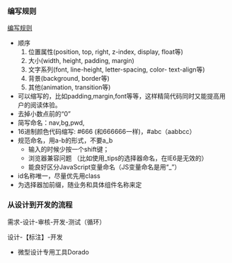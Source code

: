### 编写规则 ###

[编写规则](http://www.shejidaren.com/css-written-specifications.html)

- 顺序
	1. 位置属性(position, top, right, z-index, display, float等)
	2. 大小(width, height, padding, margin)
	3. 文字系列(font, line-height, letter-spacing, color- text-align等)
	4. 背景(background, border等)
	5. 其他(animation, transition等)
- 可以缩写的，比如padding,margin,font等等，这样精简代码同时又能提高用户的阅读体验。
- 去掉小数点前的“0”
- 简写命名：nav,bg,pwd,
- 16进制颜色代码缩写: #666 (和666666一样)，#abc（aabbcc）
- 规范命名，用a-b的形式，不要a_b
	- 输入的时候少按一个shift键；
	- 浏览器兼容问题 （比如使用_tips的选择器命名，在IE6是无效的）
	- 能良好区分JavaScript变量命名（JS变量命名是用“_”）
- id名称唯一，尽量优先用class
- 为选择器加前缀，随业务和具体组件名称来定


### 从设计到开发的流程 ###

需求-设计-审核-开发-测试（循环）

设计-【标注】-开发

- 微型设计专用工具Dorado



